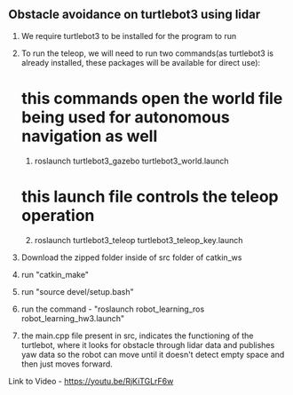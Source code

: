 ## Obstacle avoidance on turtlebot3 using lidar

1. We require turtlebot3 to be installed for the program to run

2. To run the teleop, we will need to run two commands(as turtlebot3 is already installed, these packages will be available for direct use):
	# this commands open the world file being used for autonomous navigation as well
	1. roslaunch turtlebot3_gazebo turtlebot3_world.launch
	
	# this launch file controls the teleop operation
	2. roslaunch turtlebot3_teleop turtlebot3_teleop_key.launch 

3. Download the zipped folder inside of src folder of catkin_ws
4. run "catkin_make"
5. run "source devel/setup.bash"
6. run the command - "roslaunch robot_learning_ros robot_learning_hw3.launch"
7. the main.cpp file present in src, indicates the functioning of the turtlebot, where it looks for obstacle through lidar data and publishes yaw data so the robot can move until it doesn't detect empty space and then just moves forward.

Link to Video - https://youtu.be/RjKiTGLrF6w
